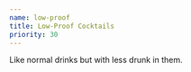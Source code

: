 ```yaml
---
name: low-proof
title: Low-Proof Cocktails
priority: 30
---
```


Like normal drinks but with less drunk in them.
